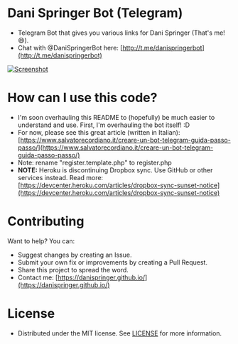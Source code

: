 # Dani Springer Bot (Telegram)
- Telegram Bot that gives you various links for Dani Springer (That's me! 😄).
- Chat with @DaniSpringerBot here: [http://t.me/danispringerbot](http://t.me/danispringerbot)

[![Screenshot](https://raw.githubusercontent.com/DaniSpringer/danispringerbot-telegram/master/i-tiny.jpg)](http://t.me/danispringerbot)

# How can I use this code?
- I'm soon overhauling this README to (hopefully) be much easier to understand and use. First, I'm overhauling the bot itself! :D
- For now, please see this great article (written in Italian): [https://www.salvatorecordiano.it/creare-un-bot-telegram-guida-passo-passo/](https://www.salvatorecordiano.it/creare-un-bot-telegram-guida-passo-passo/)
- Note: rename "register.template.php" to register.php
- **NOTE:** Heroku is discontinuing Dropbox sync. Use GitHub or other services instead. Read more: [https://devcenter.heroku.com/articles/dropbox-sync-sunset-notice](https://devcenter.heroku.com/articles/dropbox-sync-sunset-notice)

# Contributing
Want to help? You can:
- Suggest changes by creating an Issue.
- Submit your own fix or improvements by creating a Pull Request.
- Share this project to spread the word.
- Contact me: [https://danispringer.github.io/](https://danispringer.github.io/)

# License
- Distributed under the MIT license. See [LICENSE](LICENSE) for more information.